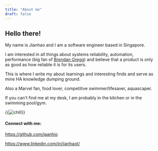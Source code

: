 ```yaml
---
title: "About me"
draft: false
---
```


## Hello there! 

My name is Jianhao and I am a software engineer based in Singapore. 

I am interested in all things about systems reliability, automation, performance (big fan of [Brendan Gregg](https://www.brendangregg.com/)) and believe that a product is only as good as how reliable it is for its users.

This is where I write my about learnings and interesting finds and serve as mine HA knowledge dumping ground.

Also a Marvel fan, food lover, competitive swimmer/lifesaver, aquascaper.

If you can't find me at my desk, I am probably in the kitchen or in the swimming pool/gym.

{{<image src="/about/chill.webp" alt="chill" position="center" >}}

#### Connect with me:

https://github.com/jaanhio

https://www.linkedin.com/in/jianhaot/
